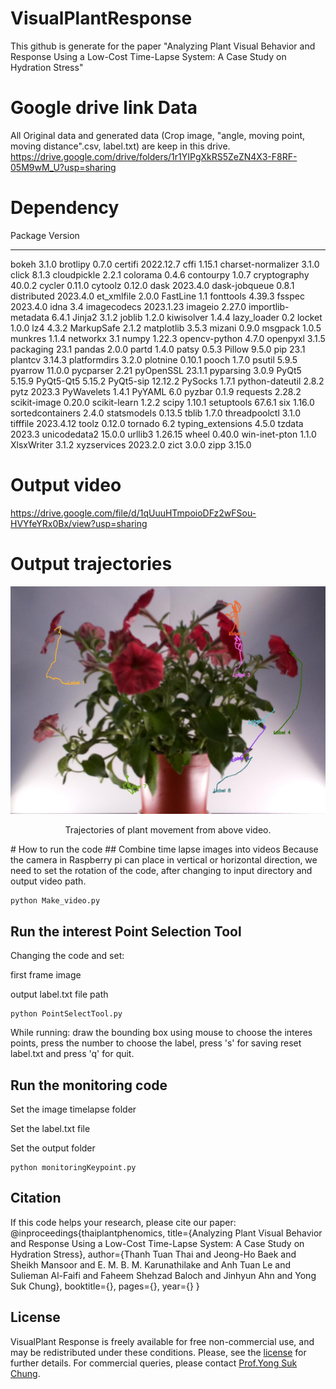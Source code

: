 # VisualPlantResponse
This github is generate for the paper "Analyzing Plant Visual Behavior and Response Using a Low-Cost Time-Lapse System: A Case Study on Hydration Stress"
# Google drive link Data
All Original data and generated data (Crop image, "angle, moving point, moving distance".csv, label.txt) are keep in this drive.
https://drive.google.com/drive/folders/1r1YIPgXkRS5ZeZN4X3-F8RF-05M9wM_U?usp=sharing
# Dependency
Package            Version
------------------ ---------
bokeh              3.1.0
brotlipy           0.7.0
certifi            2022.12.7
cffi               1.15.1
charset-normalizer 3.1.0
click              8.1.3
cloudpickle        2.2.1
colorama           0.4.6
contourpy          1.0.7
cryptography       40.0.2
cycler             0.11.0
cytoolz            0.12.0
dask               2023.4.0
dask-jobqueue      0.8.1
distributed        2023.4.0
et_xmlfile         2.0.0
FastLine           1.1
fonttools          4.39.3
fsspec             2023.4.0
idna               3.4
imagecodecs        2023.1.23
imageio            2.27.0
importlib-metadata 6.4.1
Jinja2             3.1.2
joblib             1.2.0
kiwisolver         1.4.4
lazy_loader        0.2
locket             1.0.0
lz4                4.3.2
MarkupSafe         2.1.2
matplotlib         3.5.3
mizani             0.9.0
msgpack            1.0.5
munkres            1.1.4
networkx           3.1
numpy              1.22.3
opencv-python      4.7.0
openpyxl           3.1.5
packaging          23.1
pandas             2.0.0
partd              1.4.0
patsy              0.5.3
Pillow             9.5.0
pip                23.1
plantcv            3.14.3
platformdirs       3.2.0
plotnine           0.10.1
pooch              1.7.0
psutil             5.9.5
pyarrow            11.0.0
pycparser          2.21
pyOpenSSL          23.1.1
pyparsing          3.0.9
PyQt5              5.15.9
PyQt5-Qt5          5.15.2
PyQt5-sip          12.12.2
PySocks            1.7.1
python-dateutil    2.8.2
pytz               2023.3
PyWavelets         1.4.1
PyYAML             6.0
pyzbar             0.1.9
requests           2.28.2
scikit-image       0.20.0
scikit-learn       1.2.2
scipy              1.10.1
setuptools         67.6.1
six                1.16.0
sortedcontainers   2.4.0
statsmodels        0.13.5
tblib              1.7.0
threadpoolctl      3.1.0
tifffile           2023.4.12
toolz              0.12.0
tornado            6.2
typing_extensions  4.5.0
tzdata             2023.3
unicodedata2       15.0.0
urllib3            1.26.15
wheel              0.40.0
win-inet-pton      1.1.0
XlsxWriter         3.1.2
xyzservices        2023.2.0
zict               3.0.0
zipp               3.15.0

# Output video
https://drive.google.com/file/d/1qUuuHTmpoioDFz2wFSou-HVYfeYRx0Bx/view?usp=sharing

# Output trajectories
<div align="center">
  <img src="Images/trajectories.jpg" width="576px" />
    <p>Trajectories of plant movement from above video.</p>
</div>
# How to run the code
## Combine time lapse images into videos
Because the camera in Raspberry pi can place in vertical or horizontal direction, we need to set the rotation of the code, after changing to input directory and output video path.

```
python Make_video.py
```

## Run the interest Point Selection Tool
Changing the code and set:

first frame image

output label.txt file path

```
python PointSelectTool.py
```
While running: draw the bounding box using mouse to choose the interes points, press the number to choose the label, press 's' for saving reset label.txt and press 'q' for quit.
## Run the monitoring code
Set the image timelapse folder

Set the label.txt file

Set the output folder

```
python monitoringKeypoint.py
```
## Citation
If this code helps your research, please cite our paper:
	@inproceedings{thaiplantphenomics,
		title={Analyzing Plant Visual Behavior and Response Using a Low-Cost Time-Lapse System: A Case Study on Hydration Stress},
		author={Thanh Tuan Thai and Jeong-Ho Baek and Sheikh Mansoor and E. M. B. M. Karunathilake and Anh Tuan Le and Sulieman Al-Faifi and Faheem Shehzad Baloch and Jinhyun Ahn and Yong Suk Chung},
		booktitle={},
		pages={},
		year={}
	}
## License
VisualPlant Response is freely available for free non-commercial use, and may be redistributed under these conditions. Please, see the [license](./LICENSE) for further details. For commercial queries, please contact [Prof.Yong Suk Chung](mailto:yschung@jejunu.ac.kr).
